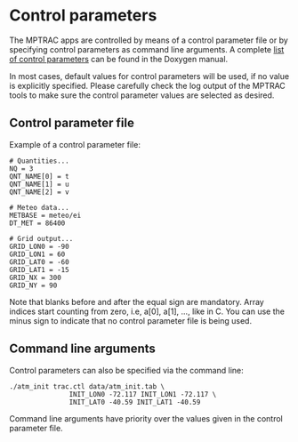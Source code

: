 # Control parameters

The MPTRAC apps are controlled by means of a control parameter file or by specifying control parameters as command line arguments. A complete [list of control parameters](https://slcs-jsc.github.io/mptrac/doxygen/structctl__t.html) can be found in the Doxygen manual.

In most cases, default values for control parameters will be used, if no value is explicitly specified. Please carefully check the log output of the MPTRAC tools to make sure the control parameter values are selected as desired.

## Control parameter file

Example of a control parameter file:

```
# Quantities...
NQ = 3
QNT_NAME[0] = t
QNT_NAME[1] = u
QNT_NAME[2] = v

# Meteo data...
METBASE = meteo/ei
DT_MET = 86400

# Grid output...
GRID_LON0 = -90
GRID_LON1 = 60
GRID_LAT0 = -60
GRID_LAT1 = -15
GRID_NX = 300
GRID_NY = 90
```

Note that blanks before and after the equal sign are mandatory. Array indices start counting from zero, i.e, a[0], a[1], ..., like in C. You can use the minus sign to indicate that no control parameter file is being used.

## Command line arguments

Control parameters can also be specified via the command line:

```
./atm_init trac.ctl data/atm_init.tab \
               INIT_LON0 -72.117 INIT_LON1 -72.117 \
               INIT_LAT0 -40.59 INIT_LAT1 -40.59
```

Command line arguments have priority over the values given in the control parameter file.
